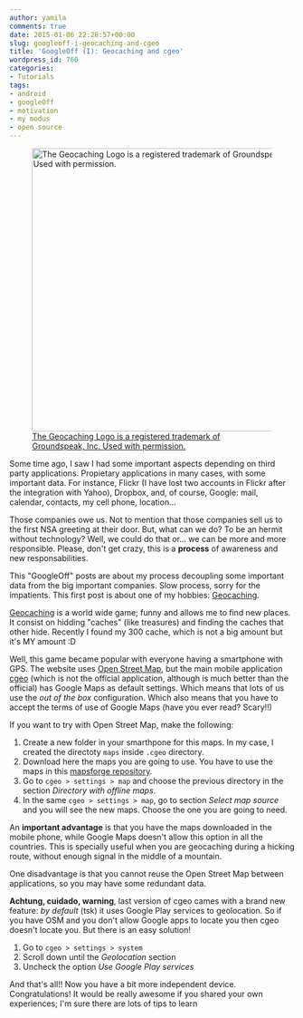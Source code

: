 ```yaml
---
author: yamila
comments: true
date: 2015-01-06 22:28:57+00:00
slug: googleoff-i-geocaching-and-cgeo
title: 'GoogleOff (I): Geocaching and cgeo'
wordpress_id: 760
categories:
- Tutorials
tags:
- android
- googleOff
- motivation
- my modus
- open source
---
```


<a href="http://www.geocaching.com" target="_blank">
  <figure>
    <img src="/images/2015/01/Logo_Geocaching_Horiz_MuddyBootBrown.png" width="500px"
         alt="The Geocaching Logo is a registered trademark of Groundspeak, Inc. Used with permission." />
    <figcaption>The Geocaching Logo is a registered trademark of Groundspeak, Inc. Used with permission.</figcaption>
  </figure>
</a>

Some time ago, I saw I had some important aspects depending on third party applications. Propietary applications in many cases, with some important data. For instance, Flickr (I have lost two accounts in Flickr after the integration with Yahoo), Dropbox, and, of course, Google: mail, calendar, contacts, my cell phone, location...

Those companies owe us. Not to mention that those companies sell us to the first NSA greeting at their door. But, what can we do? To be an hermit without technology? Well, we could do that or... we can be more and more responsible. Please, don't get crazy, this is a **process** of awareness and new responsabilities.

This "GoogleOff" posts are about my process decoupling some important data from the big important companies. Slow process, sorry for the impatients. This first post is about one of my hobbies: [Geocaching](https://www.geocaching.com/play).
<!-- more -->
[Geocaching](https://www.geocaching.com/play) is a world wide game; funny and allows me to find new places. It consist on hidding "caches" (like treasures) and finding the caches that other hide. Recently I found my 300 cache, which is not a big amount but it's MY amount :D

Well, this game became popular with everyone having a smartphone with GPS. The website uses [Open Street Map](https://www.openstreetmap.org/#map=5/51.500/-0.100), but the main mobile application [cgeo](https://play.google.com/store/apps/details?id=cgeo.geocaching) (which is not the official application, although is much better than the official) has Google Maps as default settings. Which means that lots of us use the _out of the box_ configuration. Which also means that you have to accept the terms of use of Google Maps (have you ever read? Scary!!)

If you want to try with Open Street Map, make the following:

1. Create a new folder in your smarthpone for this maps. In my case, I created the directoty `maps` inside `.cgeo` directory.
2. Download here the maps you are going to use. You have to use the maps in this [mapsforge repository](http://download.mapsforge.org/maps/).
3. Go to `cgeo > settings > map` and choose the previous directory in the section _Directory with offline maps_.
4. In the same `cgeo > settings > map`, go to section _Select map source_ and you will see the new maps. Choose the one you are going to need.

An **important advantage** is that you have the maps downloaded in the mobile phone, while Google Maps doesn't allow this option in all the countries. This is specially useful when you are geocaching during a hicking route, without enough signal in the middle of a mountain.

One disadvantage is that you cannot reuse the Open Street Map between applications, so you may have some redundant data.

**Achtung, cuidado, warning**, last version of cgeo cames with a brand new feature: _by default_ (tsk) it uses Google Play services to geolocation. So if you have OSM and you don't allow Google apps to locate you then cgeo doesn't locate you. But there is an easy solution!

1. Go to `cgeo > settings > system`
2. Scroll down until the _Geolocation_ section
3. Uncheck the option _Use Google Play services_

And that's all!! Now you have a bit more independent device. Congratulations! It would be really awesome if you shared your own experiences; I'm sure there are lots of tips to learn
